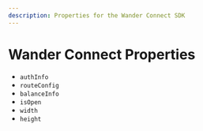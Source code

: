 ```yaml
---
description: Properties for the Wander Connect SDK
---
```


# Wander Connect Properties

- `authInfo`
- `routeConfig`
- `balanceInfo`
- `isOpen`
- `width`
- `height`